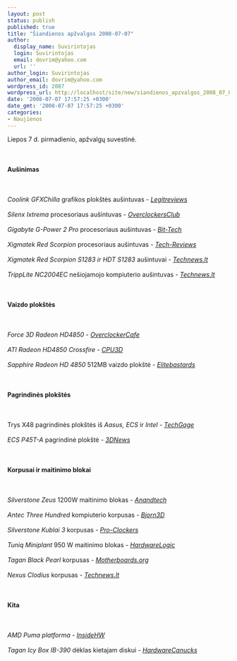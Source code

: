 ```yaml
---
layout: post
status: publish
published: true
title: "Šiandienos apžvalgos 2008-07-07"
author:
  display_name: Suvirintojas
  login: Suvirintojas
  email: dovrim@yahoo.com
  url: ''
author_login: Suvirintojas
author_email: dovrim@yahoo.com
wordpress_id: 2087
wordpress_url: http://localhost/site/new/siandienos_apzvalgos_2008_07_07/
date: '2008-07-07 17:57:25 +0300'
date_gmt: '2008-07-07 17:57:25 +0300'
categories:
- Naujienos
---
```

<p>Liepos 7 d. pirmadienio, apžvalgų suvestinė.<br />
<br><br />
<br><b>Aušinimas</b><br />
<br><br />
<br><i>Coolink GFXChilla</i> grafikos plokštės aušintuvas - <a class="ns" href="http://www.legitreviews.com/article/740/1/"><i>Legitreviews</i></a><br />
<br><i>Silenx Ixtrema</i> procesoriaus aušintuvas - <a class="ns" href="http://www.overclockersclub.com/reviews/silenx_ixtrema/"><i>OverclockersClub</i></a><br />
<br><i>Gigabyte G-Power 2 Pro</i> procesoriaus aušintuvas - <a class="ns" href="http://www.bit-tech.net/hardware/2008/07/06/gigabyte-g-power-2-pro-cooler-review/1"><i>Bit-Tech</i></a><br />
<br><i>Xigmatek Red Scorpion</i> procesoriaus aušintuvas - <a class="ns" href="http://tech-reviews.co.uk/reviews/xigamatek-red-scorpion-s1283/"><i>Tech-Reviews</i></a><br />
<br><i>Xigmatek Red Scorpion S1283 ir HDT S1283</i> aušintuvai - <a class="ns" href="http://www.technews.lt/index.php?id=Kas&amp;Id=1943"><i>Technews.lt</i></a><br />
<br><i>TrippLite NC2004EC</i> nešiojamojo kompiuterio aušintuvas - <a class="ns" href="http://www.technews.lt/?id=Kas&amp;Id=1962"><i>Technews.lt</i></a><br />
<br><br />
<br><b>Vaizdo plokštės</b><br />
<br><br />
<br><i>Force 3D Radeon HD4850</i> - <a class="ns" href="http://www.overclockercafe.com/Reviews/VGA/Force3D_HD4850/index.htm"><i>OverclockerCafe</i></a><br />
<br><i>ATI Radeon HD4850 Crossfire</i> - <a class="ns" href="http://www.cpu3d.com/content/view/5310/16/"><i>CPU3D</i></a><br />
<br><i>Sapphire Radeon HD 4850</i> 512MB vaizdo plokštė - <a class="ns" href="http://www.elitebastards.com/cms/index.php?option=com_content&amp;task=view&amp;id=587&amp;Itemid=27"><i>Elitebastards</i></a><br />
<br><br />
<br><b>Pagrindinės plokštės</b><br />
<br><br />
<br>Trys X48 pagrindinės plokštės iš <i>Aasus, ECS</i> ir <i>Intel</i> - <a class="ns" href="http://techgage.com/article/x48_roundup_asus_ecs_intel/"><i>TechGage</i></a><br />
<br><i>ECS P45T-A</i> pagrindinė plokštė - <a class="ns" href="http://www.3dnews.ru/motherboard/ecs_p45t_a/"><i>3DNews</i></a><br />
<br><br />
<br><b>Korpusai ir maitinimo blokai</b><br />
<br><br />
<br><i>Silverstone Zeus</i> 1200W maitinimo blokas - <a class="ns" href="http://www.anandtech.com/casecoolingpsus/showdoc.aspx?i=3348"><i>Anandtech</i></a><br />
<br><i>Antec Three Hundred</i> kompiuterio korpusas - <a class="ns" href="http://www.bjorn3d.com/read.php?cID=1298"><i>Bjorn3D</i></a><br />
<br><i>Silverstone Kublai 3</i> korpusas - <a class="ns" href="http://www.pro-clockers.com/reviews/?id=56"><i>Pro-Clockers</i></a><br />
<br><i>Tuniq Miniplant</i> 950 W maitinimo blokas - <a class="ns" href="http://hardwarelogic.com/news/136/ARTICLE/3871/2008-07-07.html"><i>HardwareLogic</i></a><br />
<br><i>Tagan Black Pearl</i> korpusas - <a class="ns" href="http://www.motherboards.org/reviews/hardware/1792_1.html"><i>Motherboards.org</i></a><br />
<br><i>Nexus Clodius</i> korpusas - <a class="ns" href="http://www.technews.lt/index.php?id=Kas&amp;Id=1940"><i>Technews.lt</i></a><br />
<br><br />
<br><b>Kita</b><br />
<br><br />
<br><i>AMD Puma platforma</i> - <a class="ns" href="http://www.insidehw.com/Reviews/Notebooks/Puma-Platform-for-Notebooks.html"><i>InsideHW</i></a><br />
<br><i>Tagan Icy Box IB-390</i> dėklas kietajam diskui - <a class="ns" href="http://www.hardwarecanucks.com/forum/hardware-canucks-reviews/8284-tagan-ib-390-hard-drive-enclosure-review.html"><i>HardwareCanucks</i></a><br />
<br><br />
<br><br />
<br></p>
